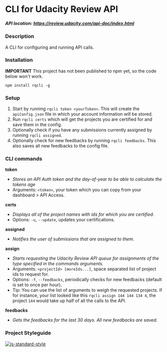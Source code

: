# CLI for Udacity Review API
##### API location: https://review.udacity.com/api-doc/index.html

### Description
A CLI for configuring and running API calls.

### Installation
**IMPORTANT** This project has not been published to npm yet, so the code below won't work.
```shell
npm install rqcli -g
```

### Setup
1. Start by running `rqcli token <yourToken>`. This will create the `apiConfig.json` file in which your account information will be stored.
2. Run `rqcli certs` which will get the projects you are certified for and save them in the config.
3. Optionally check if you have any submissions currently assigned by running `rqcli assigned`.
4. Optionally check for new feedbacks by running `rqcli feedbacks`. This also saves all new feedbacks to the config file.

### CLI commands

**token**
- _Stores an API Auth token and the day-of-year to be able to calculate the tokens age_
- Arguments: `<token>`, your token which you can copy from your dashboard > API Access.

**certs**
- _Displays all of the project names with ids for which you are certified._
- Options: `-u`, `--update`, updates your certifications.

**assigned**
- _Notifies the user of submissions that are assigned to them._

**assign**
- _Starts requesting the Udacity Review API queue for assignments of the type specified in the commands arguments._
- Arguments: `<projectId> [moreIds...]`, space separated list of project ids to request for.
- Options: `-f`, `--feedbacks`, periodically checks for new feedbacks (default is set to once per hour).
- Tip: You can use the list of arguments to weigh the requested projects. If for instance, your list looked like this `rqcli assign 144 144 134 4`, the project `144` would take up half of all the calls to the API.

**feedbacks**
- _Gets the feedbacks for the last 30 days. All new feedbacks are saved._

### Project Styleguide

[![js-standard-style](https://cdn.rawgit.com/feross/standard/master/badge.svg)](https://github.com/feross/standard)
